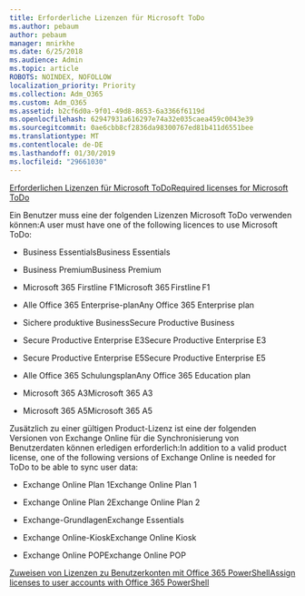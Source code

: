 ```yaml
---
title: Erforderliche Lizenzen für Microsoft ToDo
ms.author: pebaum
author: pebaum
manager: mnirkhe
ms.date: 6/25/2018
ms.audience: Admin
ms.topic: article
ROBOTS: NOINDEX, NOFOLLOW
localization_priority: Priority
ms.collection: Adm_O365
ms.custom: Adm_O365
ms.assetid: b2cf6d0a-9f01-49d8-8653-6a3366f6119d
ms.openlocfilehash: 62947931a616297e74a32e035caea459c0043e39
ms.sourcegitcommit: 0ae6cbb8cf2836da98300767ed81b411d6551bee
ms.translationtype: MT
ms.contentlocale: de-DE
ms.lasthandoff: 01/30/2019
ms.locfileid: "29661030"
---
```

[<span data-ttu-id="a12e6-102">Erforderlichen Lizenzen für Microsoft ToDo</span><span class="sxs-lookup"><span data-stu-id="a12e6-102">Required licenses for Microsoft ToDo</span></span>](https://support.office.com/article/381e9d1b-c500-49b5-973e-890fd86528d7.aspx)
  
<span data-ttu-id="a12e6-103">Ein Benutzer muss eine der folgenden Lizenzen Microsoft ToDo verwenden können:</span><span class="sxs-lookup"><span data-stu-id="a12e6-103">A user must have one of the following licences to use Microsoft ToDo:</span></span>
  
- <span data-ttu-id="a12e6-104">Business Essentials</span><span class="sxs-lookup"><span data-stu-id="a12e6-104">Business Essentials</span></span>
    
- <span data-ttu-id="a12e6-105">Business Premium</span><span class="sxs-lookup"><span data-stu-id="a12e6-105">Business Premium</span></span>
    
- <span data-ttu-id="a12e6-106">Microsoft 365 Firstline F1</span><span class="sxs-lookup"><span data-stu-id="a12e6-106">Microsoft 365 Firstline F1</span></span>
    
- <span data-ttu-id="a12e6-107">Alle Office 365 Enterprise-plan</span><span class="sxs-lookup"><span data-stu-id="a12e6-107">Any Office 365 Enterprise plan</span></span>
    
- <span data-ttu-id="a12e6-108">Sichere produktive Business</span><span class="sxs-lookup"><span data-stu-id="a12e6-108">Secure Productive Business</span></span>
    
- <span data-ttu-id="a12e6-109">Secure Productive Enterprise E3</span><span class="sxs-lookup"><span data-stu-id="a12e6-109">Secure Productive Enterprise E3</span></span>
    
- <span data-ttu-id="a12e6-110">Secure Productive Enterprise E5</span><span class="sxs-lookup"><span data-stu-id="a12e6-110">Secure Productive Enterprise E5</span></span>
    
- <span data-ttu-id="a12e6-111">Alle Office 365 Schulungsplan</span><span class="sxs-lookup"><span data-stu-id="a12e6-111">Any Office 365 Education plan</span></span>
    
- <span data-ttu-id="a12e6-112">Microsoft 365 A3</span><span class="sxs-lookup"><span data-stu-id="a12e6-112">Microsoft 365 A3</span></span>
    
- <span data-ttu-id="a12e6-113">Microsoft 365 A5</span><span class="sxs-lookup"><span data-stu-id="a12e6-113">Microsoft 365 A5</span></span>
    
<span data-ttu-id="a12e6-114">Zusätzlich zu einer gültigen Product-Lizenz ist eine der folgenden Versionen von Exchange Online für die Synchronisierung von Benutzerdaten können erledigen erforderlich:</span><span class="sxs-lookup"><span data-stu-id="a12e6-114">In addition to a valid product license, one of the following versions of Exchange Online is needed for ToDo to be able to sync user data:</span></span> 
  
- <span data-ttu-id="a12e6-115">Exchange Online Plan 1</span><span class="sxs-lookup"><span data-stu-id="a12e6-115">Exchange Online Plan 1</span></span>
    
- <span data-ttu-id="a12e6-116">Exchange Online Plan 2</span><span class="sxs-lookup"><span data-stu-id="a12e6-116">Exchange Online Plan 2</span></span>
    
- <span data-ttu-id="a12e6-117">Exchange-Grundlagen</span><span class="sxs-lookup"><span data-stu-id="a12e6-117">Exchange Essentials</span></span>
    
- <span data-ttu-id="a12e6-118">Exchange Online-Kiosk</span><span class="sxs-lookup"><span data-stu-id="a12e6-118">Exchange Online Kiosk</span></span>
    
- <span data-ttu-id="a12e6-119">Exchange Online POP</span><span class="sxs-lookup"><span data-stu-id="a12e6-119">Exchange Online POP</span></span>
    
[<span data-ttu-id="a12e6-120">Zuweisen von Lizenzen zu Benutzerkonten mit Office 365 PowerShell</span><span class="sxs-lookup"><span data-stu-id="a12e6-120">Assign licenses to user accounts with Office 365 PowerShell</span></span>](https://docs.microsoft.com/office365/enterprise/powershell/assign-licenses-to-user-accounts-with-office-365-powershell )
  

